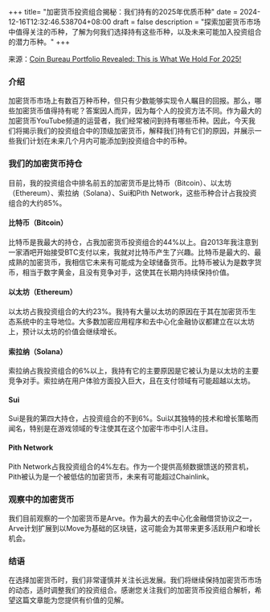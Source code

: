 +++
title= "加密货币投资组合揭秘：我们持有的2025年优质币种"
date = 2024-12-16T12:32:46.538704+08:00
draft = false
description = "探索加密货币市场中值得关注的币种，了解为何我们选择持有这些币种，以及未来可能加入投资组合的潜力币种。"
+++

来源：[Coin Bureau Portfolio Revealed: This is What We Hold For 2025!](https://www.youtube.com/watch?v=S6D3SjRU2Hw)

### 介绍

加密货币市场上有数百万种币种，但只有少数能够实现令人瞩目的回报。那么，哪些加密货币值得持有呢？答案因人而异，因为每个人的投资方法不同。作为最大的加密货币YouTube频道的运营者，我们经常被问到持有哪些币种。因此，今天我们将揭示我们的投资组合中的顶级加密货币，解释我们持有它们的原因，并展示一些我们计划在未来几个月内可能添加到投资组合中的币种。

### 我们的加密货币持仓

目前，我的投资组合中排名前五的加密货币是比特币（Bitcoin）、以太坊（Ethereum）、索拉纳（Solana）、Sui和Pith Network，这些币种合计占我投资组合的大约85%。

#### 比特币（Bitcoin）

比特币是我最大的持仓，占我加密货币投资组合的44%以上。自2013年我注意到一家酒吧开始接受BTC支付以来，我就对比特币产生了兴趣。比特币是最大的、最成熟的加密货币，我相信它未来有可能成为全球储备货币。比特币被认为是数字货币，相当于数字黄金，且没有竞争对手，这使其在长期内持续保持价值。

#### 以太坊（Ethereum）

以太坊占我投资组合的大约23%。我持有大量以太坊的原因在于其在加密货币生态系统中的主导地位。大多数加密应用程序和去中心化金融协议都建立在以太坊上，预计以太坊的价值会继续增长。

#### 索拉纳（Solana）

索拉纳占我投资组合的6%以上，我持有它的主要原因是它被认为是以太坊的主要竞争对手。索拉纳在用户体验方面投入巨大，且在支付领域有可能超越以太坊。

#### Sui

Sui是我的第四大持仓，占投资组合的不到6%。Sui以其独特的技术和增长策略而闻名，特别是在游戏领域的专注使其在这个加密牛市中引人注目。

#### Pith Network

Pith Network占我投资组合的4%左右。作为一个提供高频数据馈送的预言机，Pith被认为是一个被低估的加密货币，未来有可能超过Chainlink。

### 观察中的加密货币

我们目前观察的一个加密货币是Arve。作为最大的去中心化金融借贷协议之一，Arve计划扩展到以Move为基础的区块链，这可能会为其带来更多活跃用户和增长机会。

### 结语

在选择加密货币时，我们非常谨慎并关注长远发展。我们将继续保持加密货币市场的动态，适时调整我们的投资组合。感谢您关注我们的加密货币投资组合解析，希望这篇文章能为您提供有价值的见解。